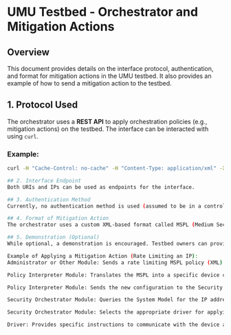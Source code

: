 # UMU Testbed - Orchestrator and Mitigation Actions

## Overview

This document provides details on the interface protocol, authentication, and format for mitigation actions in the UMU testbed. It also provides an example of how to send a mitigation action to the testbed.

## 1. Protocol Used

The orchestrator uses a **REST API** to apply orchestration policies (e.g., mitigation actions) on the testbed. The interface can be interacted with using `curl`.

### Example:
```bash
curl -H "Cache-Control: no-cache" -H "Content-Type: application/xml" -X POST -d @policy.xml http://orchestrator-url:8002/meservice

## 2. Interface Endpoint
Both URIs and IPs can be used as endpoints for the interface.

## 3. Authentication Method
Currently, no authentication method is used (assumed to be in a controlled environment).

## 4. Format of Mitigation Action
The orchestrator uses a custom XML-based format called MSPL (Medium Security Policy Language) for defining orchestration actions, such as mitigation actions. These actions are applied directly to a previously defined infrastructure in a system model.

## 5. Demonstration (Optional)
While optional, a demonstration is encouraged. Testbed owners can provide a brief demonstration showing how a mitigation action (e.g., rate limiting a specific IP) is sent to their testbed and confirmed to be successfully enforced.

Example of Applying a Mitigation Action (Rate Limiting an IP):
Administrator or Other Module: Sends a rate limiting MSPL policy (XML) to the system.

Policy Interpreter Module: Translates the MSPL into a specific device configuration.

Policy Interpreter Module: Sends the new configuration to the Security Orchestrator Module.

Security Orchestrator Module: Queries the System Model for the IP address and credentials required to configure the DNS.

Security Orchestrator Module: Selects the appropriate driver for applying the configuration.

Driver: Provides specific instructions to communicate with the device and apply the configuration. Since bind9 does not provide an API, the driver connects to the remote server via SSH, applies the configuration, and restarts the service with the new rate limit.


